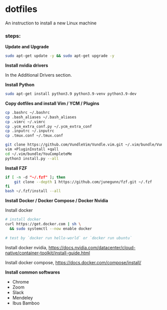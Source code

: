 # dotfiles

An instruction to install a new Linux machine


### steps:

**Update and Upgrade**

```bash 
sudo apt-get update -y && sudo apt-get upgrade -y 
```

**Install nvidia drivers**

In the Additional Drivers section.

**Install Python**
```bash
sudo apt-get install python3.9 python3.9-venv python3.9-dev
```

**Copy dotfiles and install Vim / YCM / Plugins**
```bash
cp .bashrc ~/.bashrc
cp .bash_aliases ~/.bash_aliases
cp .vimrc ~/.vimrc
cp .ycm_extra_conf.py ~/.ycm_extra_conf
cp .inputrc ~/.inputrc
cp .tmux.conf ~/.tmux.conf

git clone https://github.com/VundleVim/Vundle.vim.git ~/.vim/bundle/Vundle.vim
vim +PluginInstall +qall
cd ~/.vim/bundle/YouCompleteMe
python3 install.py --all
```


**Install FZF**

```bash
if [ -n -d "~/.fzf" ]; then
    git clone --depth 1 https://github.com/junegunn/fzf.git ~/.fzf
fi
bash ~/.fzf/install --all
```

**Install Docker / Docker Compose / Docker Nvidia**

Install docker
```bash
# install docker
curl https://get.docker.com | sh \
  && sudo systemctl --now enable docker
  
# test by `docker run hello-world` or `docker run ubuntu`
```

Install docker nvidia, https://docs.nvidia.com/datacenter/cloud-native/container-toolkit/install-guide.html

Install docker compose, https://docs.docker.com/compose/install/

**Install common softwares**

- Chrome
- Zoom
- Slack 
- Mendeley
- Ibus Bamboo

